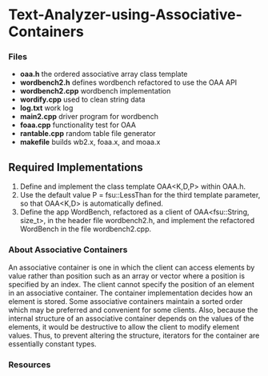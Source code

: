 # Text-Analyzer-using-Associative-Containers

### Files
- **oaa.h**           the ordered associative array class template
- **wordbench2.h**    defines wordbench refactored to use the OAA API
- **wordbench2.cpp**  wordbench implementation
- **wordify.cpp**     used to clean string data
- **log.txt**         work log
- **main2.cpp**       driver program for wordbench
- **foaa.cpp**	  functionality test for OAA
- **rantable.cpp** 	  random table file generator
- **makefile**	  builds wb2.x, foaa.x, and moaa.x

## Required Implementations
1. Define and implement the class template OAA<K,D,P> within OAA.h.
2. Use the default value P = fsu::LessThan<K> for the third template parameter, so that OAA<K,D> is automatically defined.
3. Define the app WordBench, refactored as a client of OAA<fsu::String, size_t>, in the header file wordbench2.h, and implement the refactored WordBench in the file wordbench2.cpp.

### About Associative Containers
An associative container is one in which the client can access elements by value rather than position such as an array or vector where a position is specified by an index. The client cannot specify the position of an element in an associative container. The container implementation decides how an element is stored. Some associative containers maintain a sorted order which may be preferred and convenient for some clients. Also, because the internal structure of an associative container depends on the values of the elements, it would be destructive to allow the client to modify element values. Thus, to prevent altering the structure, iterators for the container are essentially constant types.


### Resources
